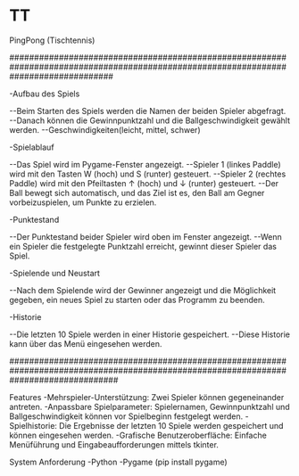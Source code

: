 # TT
PingPong (Tischtennis)

#####################################################################################################################################

-Aufbau des Spiels

--Beim Starten des Spiels werden die Namen der beiden Spieler abgefragt.
--Danach können die Gewinnpunktzahl und die Ballgeschwindigkeit gewählt werden.
--Geschwindigkeiten(leicht, mittel, schwer)

-Spielablauf

--Das Spiel wird im Pygame-Fenster angezeigt.
--Spieler 1 (linkes Paddle) wird mit den Tasten W (hoch) und S (runter) gesteuert.
--Spieler 2 (rechtes Paddle) wird mit den Pfeiltasten ↑ (hoch) und ↓ (runter) gesteuert.
--Der Ball bewegt sich automatisch, und das Ziel ist es, den Ball am Gegner vorbeizuspielen, um Punkte zu erzielen.

-Punktestand

--Der Punktestand beider Spieler wird oben im Fenster angezeigt.
--Wenn ein Spieler die festgelegte Punktzahl erreicht, gewinnt dieser Spieler das Spiel.

-Spielende und Neustart

--Nach dem Spielende wird der Gewinner angezeigt und die Möglichkeit gegeben, ein neues Spiel zu starten oder das Programm zu beenden.

-Historie

--Die letzten 10 Spiele werden in einer Historie gespeichert.
--Diese Historie kann über das Menü eingesehen werden.

######################################################################################################################################

Features
-Mehrspieler-Unterstützung: Zwei Spieler können gegeneinander antreten.
-Anpassbare Spielparameter: Spielernamen, Gewinnpunktzahl und Ballgeschwindigkeit können vor Spielbeginn festgelegt werden.
-Spielhistorie: Die Ergebnisse der letzten 10 Spiele werden gespeichert und können eingesehen werden.
-Grafische Benutzeroberfläche: Einfache Menüführung und Eingabeaufforderungen mittels tkinter.

System Anforderung
-Python
-Pygame (pip install pygame)
